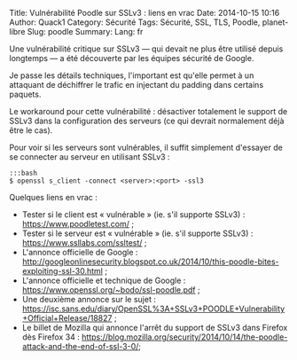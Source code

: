Title: Vulnérabilité Poodle sur SSLv3 : liens en vrac
Date: 2014-10-15 10:16
Author: Quack1
Category: Sécurité
Tags: Sécurité, SSL, TLS, Poodle, planet-libre
Slug: poodle
Summary: 
Lang: fr

Une vulnérabilité critique sur SSLv3 — qui devait ne plus être utilisé depuis longtemps — a été découverte par les équipes sécurité de Google.

Je passe les détails techniques, l'important est qu'elle permet à un attaquant de déchiffrer le trafic en injectant du padding dans certains paquets.

Le workaround pour cette vulnérabilité : désactiver totalement le support de SSLv3 dans la configuration des serveurs (ce qui devrait normalement déjà être le cas).

Pour voir si les serveurs sont vulnérables, il suffit simplement d'essayer de se connecter au serveur en utilisant SSLv3 :

    :::bash
    $ openssl s_client -connect <server>:<port> -ssl3​

Quelques liens en vrac :

- Tester si le client est « vulnérable » (ie. s'il supporte SSLv3) : <https://www.poodletest.com/> ;
- Tester si le serveur est « vulnérable » (ie. s'il supporte SSLv3) : <https://www.ssllabs.com/ssltest/> ;
- L'annonce officielle de Google : <http://googleonlinesecurity.blogspot.co.uk/2014/10/this-poodle-bites-exploiting-ssl-30.html> ;
- L'annonce officielle et technique de Google : <https://www.openssl.org/~bodo/ssl-poodle.pdf> ;
- Une deuxième annonce sur le sujet : <https://isc.sans.edu/diary/OpenSSL%3A+SSLv3+POODLE+Vulnerability+Official+Release/18827> ;
- Le billet de Mozilla qui annonce l'arrêt du support de SSLv3 dans Firefox dès Firefox 34 : <https://blog.mozilla.org/security/2014/10/14/the-poodle-attack-and-the-end-of-ssl-3-0/​> ;